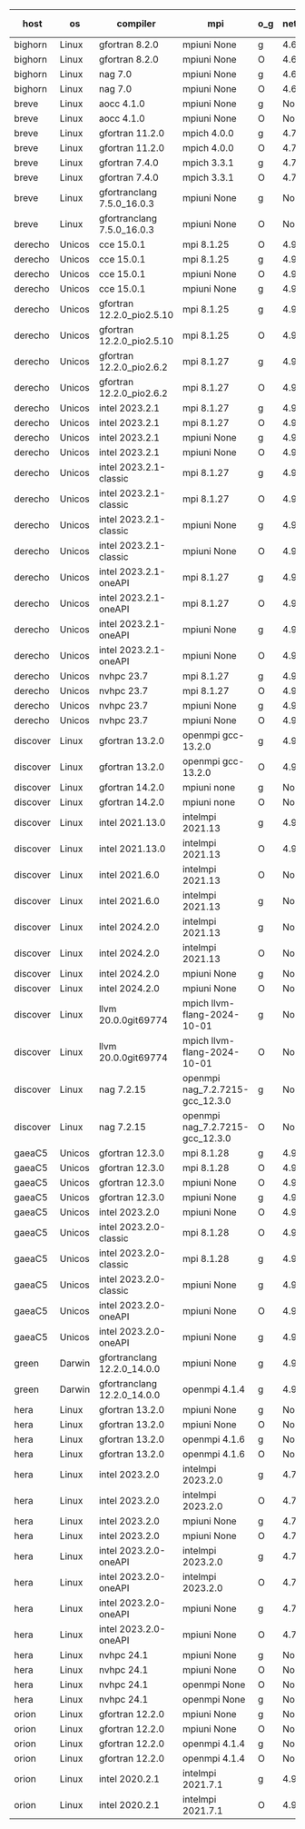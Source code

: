 

| host     | os       | compiler                              | mpi                      | o_g        | netcdf        | build       | u_pass          | u_fail          | s_pass            | s_fail            | e_pass             | e_fail             | nuopc_pass       | nuopc_fail       | artifacts link          |
|----------|----------|---------------------------------------|--------------------------|------------|---------------|-------------|-----------------|-----------------|-------------------|-------------------|--------------------|--------------------|------------------|------------------|-------------------------|
| bighorn | Linux | gfortran 8.2.0 | mpiuni None  | g | 4.6.1  | PASS | 12528 | 0 | 9 | 0 | 42 | 0 | None | None | <a href="https://github.com/esmf-org/esmf-test-artifacts/tree/9ecd6bcf20b068ed747d995678d10a2ff9130472/develop/gfortran/8.2.0/g/mpiuni/None" target="_blank">9ecd6bc</a> | 
| bighorn | Linux | gfortran 8.2.0 | mpiuni None  | O | 4.6.1  | PASS | 12528 | 0 | 9 | 0 | 42 | 0 | None | None | <a href="https://github.com/esmf-org/esmf-test-artifacts/tree/c213446ac53003b80dbbf735f72990edeccd0481/develop/gfortran/8.2.0/O/mpiuni/None" target="_blank">c213446</a> | 
| bighorn | Linux | nag 7.0 | mpiuni None  | g | 4.6.1  | PASS | 12528 | 0 | 9 | 0 | 42 | 0 | None | None | <a href="https://github.com/esmf-org/esmf-test-artifacts/tree/3f2f5d747062eee4821359e78376842a88535933/develop/nag/7.0/g/mpiuni/None" target="_blank">3f2f5d7</a> | 
| bighorn | Linux | nag 7.0 | mpiuni None  | O | 4.6.1  | PASS | 12528 | 0 | 9 | 0 | 42 | 0 | None | None | <a href="https://github.com/esmf-org/esmf-test-artifacts/tree/a4125a23deabd7e2bd9763e2a84ba9606fc22a12/develop/nag/7.0/O/mpiuni/None" target="_blank">a4125a2</a> | 
| breve | Linux | aocc 4.1.0 | mpiuni None  | g | None  | PASS | 12502 | 26 | 9 | 0 | 42 | 0 | None | None | <a href="https://github.com/esmf-org/esmf-test-artifacts/tree/7ae0eb8ee5eaea2b5586d2708971594b079284d4/develop/aocc/4.1.0/g/mpiuni/None" target="_blank">7ae0eb8</a> | 
| breve | Linux | aocc 4.1.0 | mpiuni None  | O | None  | PASS | 12502 | 26 | 9 | 0 | 42 | 0 | None | None | <a href="https://github.com/esmf-org/esmf-test-artifacts/tree/617d5980078f6bf0ae39f0caf826a4a1384ed826/develop/aocc/4.1.0/O/mpiuni/None" target="_blank">617d598</a> | 
| breve | Linux | gfortran 11.2.0 | mpich 4.0.0  | g | 4.7.4  | PASS | 14197 | 0 | 51 | 0 | 80 | 0 | 57 | 0 | <a href="https://github.com/esmf-org/esmf-test-artifacts/tree/293d1967cc33f634a79fcacd28189cbf9321a971/develop/gfortran/11.2.0/g/mpich/4.0.0" target="_blank">293d196</a> | 
| breve | Linux | gfortran 11.2.0 | mpich 4.0.0  | O | 4.7.4  | PASS | 14197 | 0 | 51 | 0 | 80 | 0 | 57 | 0 | <a href="https://github.com/esmf-org/esmf-test-artifacts/tree/083adb4ac1a34e98f57227a28de24da6ba22406c/develop/gfortran/11.2.0/O/mpich/4.0.0" target="_blank">083adb4</a> | 
| breve | Linux | gfortran 7.4.0 | mpich 3.3.1  | g | 4.7.4  | PASS | 14197 | 0 | 51 | 0 | 80 | 0 | 57 | 0 | <a href="https://github.com/esmf-org/esmf-test-artifacts/tree/4ff3226a717a585e1b4feb7f5267a308882dba0c/develop/gfortran/7.4.0/g/mpich/3.3.1" target="_blank">4ff3226</a> | 
| breve | Linux | gfortran 7.4.0 | mpich 3.3.1  | O | 4.7.4  | PASS | 14197 | 0 | 51 | 0 | 80 | 0 | 57 | 0 | <a href="https://github.com/esmf-org/esmf-test-artifacts/tree/20adb6c527320cf3c6c782e78506eaf536ab7dc5/develop/gfortran/7.4.0/O/mpich/3.3.1" target="_blank">20adb6c</a> | 
| breve | Linux | gfortranclang 7.5.0_16.0.3 | mpiuni None  | g | None  | PASS | 12528 | 0 | 9 | 0 | 42 | 0 | None | None | <a href="https://github.com/esmf-org/esmf-test-artifacts/tree/3db48536d4abae4366124cab81e38d2efa1b1b84/develop/gfortranclang/7.5.0_16.0.3/g/mpiuni/None" target="_blank">3db4853</a> | 
| breve | Linux | gfortranclang 7.5.0_16.0.3 | mpiuni None  | O | None  | PASS | 12528 | 0 | 9 | 0 | 42 | 0 | None | None | <a href="https://github.com/esmf-org/esmf-test-artifacts/tree/5e00103bb00df8e73002e6018a07e5eefcb5e0a6/develop/gfortranclang/7.5.0_16.0.3/O/mpiuni/None" target="_blank">5e00103</a> | 
| derecho | Unicos | cce 15.0.1 | mpi 8.1.25  | O | 4.9.2  | PASS | 14118 | 79 | 51 | 0 | 80 | 0 | 57 | 0 | <a href="https://github.com/esmf-org/esmf-test-artifacts/tree/6981bd8c0ee652305c7516d810a5786415dc01f7/develop/cce/15.0.1/O/mpi/8.1.25" target="_blank">6981bd8</a> | 
| derecho | Unicos | cce 15.0.1 | mpi 8.1.25  | g | 4.9.2  | PASS | 13999 | 198 | 51 | 0 | 80 | 0 | 57 | 0 | <a href="https://github.com/esmf-org/esmf-test-artifacts/tree/b53945c84e4efc0e62cee781f4884f27ebddb8fd/develop/cce/15.0.1/g/mpi/8.1.25" target="_blank">b53945c</a> | 
| derecho | Unicos | cce 15.0.1 | mpiuni None  | O | 4.9.2  | PASS | 12293 | 235 | 9 | 0 | 42 | 0 | None | None | <a href="https://github.com/esmf-org/esmf-test-artifacts/tree/dec4a1c08fad6cb952c826ad04f6702d91949c03/develop/cce/15.0.1/O/mpiuni/None" target="_blank">dec4a1c</a> | 
| derecho | Unicos | cce 15.0.1 | mpiuni None  | g | 4.9.2  | PASS | 12452 | 76 | 9 | 0 | 42 | 0 | None | None | <a href="https://github.com/esmf-org/esmf-test-artifacts/tree/de0bcf2b725cae2666e084dd2a2d0306ec38d9c3/develop/cce/15.0.1/g/mpiuni/None" target="_blank">de0bcf2</a> | 
| derecho | Unicos | gfortran 12.2.0_pio2.5.10 | mpi 8.1.25  | g | 4.9.2  | PASS | 14197 | 0 | 51 | 0 | 80 | 0 | 57 | 0 | <a href="https://github.com/esmf-org/esmf-test-artifacts/tree/8d08a0f376b304cef59b7d87ba0cc901dc2508dd/develop/gfortran/12.2.0_pio2.5.10/g/mpi/8.1.25" target="_blank">8d08a0f</a> | 
| derecho | Unicos | gfortran 12.2.0_pio2.5.10 | mpi 8.1.25  | O | 4.9.2  | PASS | 14197 | 0 | 51 | 0 | 80 | 0 | 57 | 0 | <a href="https://github.com/esmf-org/esmf-test-artifacts/tree/504b34f6220a884ff3bf70fd22c93f3f3fa6673d/develop/gfortran/12.2.0_pio2.5.10/O/mpi/8.1.25" target="_blank">504b34f</a> | 
| derecho | Unicos | gfortran 12.2.0_pio2.6.2 | mpi 8.1.27  | g | 4.9.2  | PASS | 14197 | 0 | 51 | 0 | 80 | 0 | 57 | 0 | <a href="https://github.com/esmf-org/esmf-test-artifacts/tree/d6d4378d6571337b7849be0171fe21a8b9e50914/develop/gfortran/12.2.0_pio2.6.2/g/mpi/8.1.27" target="_blank">d6d4378</a> | 
| derecho | Unicos | gfortran 12.2.0_pio2.6.2 | mpi 8.1.27  | O | 4.9.2  | PASS | 14197 | 0 | 51 | 0 | 80 | 0 | 57 | 0 | <a href="https://github.com/esmf-org/esmf-test-artifacts/tree/d8d157e07efb4b4600eb8a97b9a3b60fbdfe5e7c/develop/gfortran/12.2.0_pio2.6.2/O/mpi/8.1.27" target="_blank">d8d157e</a> | 
| derecho | Unicos | intel 2023.2.1 | mpi 8.1.27  | g | 4.9.2  | PASS | 14197 | 0 | 51 | 0 | 80 | 0 | 58 | 0 | <a href="https://github.com/esmf-org/esmf-test-artifacts/tree/c1827725ba1fe0d38e0933636ce15126fbdbf8db/develop/intel/2023.2.1/g/mpi/8.1.27" target="_blank">c182772</a> | 
| derecho | Unicos | intel 2023.2.1 | mpi 8.1.27  | O | 4.9.2  | PASS | 14197 | 0 | 51 | 0 | 80 | 0 | 58 | 0 | <a href="https://github.com/esmf-org/esmf-test-artifacts/tree/f454d3cbde314ce0c45b16cc5c51f67230532156/develop/intel/2023.2.1/O/mpi/8.1.27" target="_blank">f454d3c</a> | 
| derecho | Unicos | intel 2023.2.1 | mpiuni None  | g | 4.9.2  | PASS | 12528 | 0 | 9 | 0 | 42 | 0 | None | None | <a href="https://github.com/esmf-org/esmf-test-artifacts/tree/5afe55ba2812853929048e2b4abde131d1c5f481/develop/intel/2023.2.1/g/mpiuni/None" target="_blank">5afe55b</a> | 
| derecho | Unicos | intel 2023.2.1 | mpiuni None  | O | 4.9.2  | PASS | 12528 | 0 | 9 | 0 | 42 | 0 | None | None | <a href="https://github.com/esmf-org/esmf-test-artifacts/tree/6775da84a4dd66cb2702904dc57d4e1c9b22b2ca/develop/intel/2023.2.1/O/mpiuni/None" target="_blank">6775da8</a> | 
| derecho | Unicos | intel 2023.2.1-classic | mpi 8.1.27  | g | 4.9.2  | PASS | 14197 | 0 | 51 | 0 | 80 | 0 | 57 | 0 | <a href="https://github.com/esmf-org/esmf-test-artifacts/tree/c436c9fe219874b769814df8267d36ee5aaf44e1/develop/intel/2023.2.1-classic/g/mpi/8.1.27" target="_blank">c436c9f</a> | 
| derecho | Unicos | intel 2023.2.1-classic | mpi 8.1.27  | O | 4.9.2  | PASS | 14197 | 0 | 51 | 0 | 80 | 0 | 57 | 0 | <a href="https://github.com/esmf-org/esmf-test-artifacts/tree/3f59e69a97427cf420f0673dcc609c299d2b5869/develop/intel/2023.2.1-classic/O/mpi/8.1.27" target="_blank">3f59e69</a> | 
| derecho | Unicos | intel 2023.2.1-classic | mpiuni None  | g | 4.9.2  | PASS | 12528 | 0 | 9 | 0 | 42 | 0 | None | None | <a href="https://github.com/esmf-org/esmf-test-artifacts/tree/ce5719500b2185534f07bbbb2a4bbb2aed560cd6/develop/intel/2023.2.1-classic/g/mpiuni/None" target="_blank">ce57195</a> | 
| derecho | Unicos | intel 2023.2.1-classic | mpiuni None  | O | 4.9.2  | PASS | 12528 | 0 | 9 | 0 | 42 | 0 | None | None | <a href="https://github.com/esmf-org/esmf-test-artifacts/tree/5eef6c6c05f6f7384a333b2567a568a9765adddb/develop/intel/2023.2.1-classic/O/mpiuni/None" target="_blank">5eef6c6</a> | 
| derecho | Unicos | intel 2023.2.1-oneAPI | mpi 8.1.27  | g | 4.9.2  | PASS | 14197 | 0 | 51 | 0 | 80 | 0 | 57 | 0 | <a href="https://github.com/esmf-org/esmf-test-artifacts/tree/74e8fa2b95bc9e6f3dd8b4807118808846938bb1/develop/intel/2023.2.1-oneAPI/g/mpi/8.1.27" target="_blank">74e8fa2</a> | 
| derecho | Unicos | intel 2023.2.1-oneAPI | mpi 8.1.27  | O | 4.9.2  | PASS | 14197 | 0 | 50 | 1 | 80 | 0 | 57 | 0 | <a href="https://github.com/esmf-org/esmf-test-artifacts/tree/4cc35932f9ae2946b3a6d9ea31c8f761b2f3cd8a/develop/intel/2023.2.1-oneAPI/O/mpi/8.1.27" target="_blank">4cc3593</a> | 
| derecho | Unicos | intel 2023.2.1-oneAPI | mpiuni None  | g | 4.9.2  | PASS | 12528 | 0 | 9 | 0 | 42 | 0 | None | None | <a href="https://github.com/esmf-org/esmf-test-artifacts/tree/c48397c5e1593b63fa809c1d9e24944ecf42ca50/develop/intel/2023.2.1-oneAPI/g/mpiuni/None" target="_blank">c48397c</a> | 
| derecho | Unicos | intel 2023.2.1-oneAPI | mpiuni None  | O | 4.9.2  | PASS | 12528 | 0 | 9 | 0 | 42 | 0 | None | None | <a href="https://github.com/esmf-org/esmf-test-artifacts/tree/ccf098dfdc1ded164c70b7c0d51a57c1020f5878/develop/intel/2023.2.1-oneAPI/O/mpiuni/None" target="_blank">ccf098d</a> | 
| derecho | Unicos | nvhpc 23.7 | mpi 8.1.27  | g | 4.9.2  | PASS | 14197 | 0 | 51 | 0 | 80 | 0 | 57 | 0 | <a href="https://github.com/esmf-org/esmf-test-artifacts/tree/89b7b82b7d414c98b18892b5897bf0e993771017/develop/nvhpc/23.7/g/mpi/8.1.27" target="_blank">89b7b82</a> | 
| derecho | Unicos | nvhpc 23.7 | mpi 8.1.27  | O | 4.9.2  | PASS | 14197 | 0 | 51 | 0 | 80 | 0 | 57 | 0 | <a href="https://github.com/esmf-org/esmf-test-artifacts/tree/dd034438aa8b194f6f62f0b4d51ff11b8ca145cc/develop/nvhpc/23.7/O/mpi/8.1.27" target="_blank">dd03443</a> | 
| derecho | Unicos | nvhpc 23.7 | mpiuni None  | g | 4.9.2  | PASS | 12528 | 0 | 9 | 0 | 42 | 0 | None | None | <a href="https://github.com/esmf-org/esmf-test-artifacts/tree/016ffdde8cec3740d0edc1bfca5946efc2d0a2ea/develop/nvhpc/23.7/g/mpiuni/None" target="_blank">016ffdd</a> | 
| derecho | Unicos | nvhpc 23.7 | mpiuni None  | O | 4.9.2  | PASS | 12528 | 0 | 9 | 0 | 42 | 0 | None | None | <a href="https://github.com/esmf-org/esmf-test-artifacts/tree/6c65c229079840a5def32f507f9f74f5bf8c37c7/develop/nvhpc/23.7/O/mpiuni/None" target="_blank">6c65c22</a> | 
| discover | Linux | gfortran 13.2.0 | openmpi gcc-13.2.0  | g | 4.9.2  | PASS | 14197 | 0 | 51 | 0 | 80 | 0 | 57 | 0 | <a href="https://github.com/esmf-org/esmf-test-artifacts/tree/fcc2a05ea30e6aa0cbcd1db0d92bcf34505f460a/develop/gfortran/13.2.0/g/openmpi/gcc-13.2.0" target="_blank">fcc2a05</a> | 
| discover | Linux | gfortran 13.2.0 | openmpi gcc-13.2.0  | O | 4.9.2  | PASS | 14197 | 0 | 51 | 0 | 80 | 0 | 57 | 0 | <a href="https://github.com/esmf-org/esmf-test-artifacts/tree/ab17e3372a13690f687456471bd8d11591a93faa/develop/gfortran/13.2.0/O/openmpi/gcc-13.2.0" target="_blank">ab17e33</a> | 
| discover | Linux | gfortran 14.2.0 | mpiuni none  | g | None  | PASS | None | None | None | None | None | None | None | None | <a href="https://github.com/esmf-org/esmf-test-artifacts/tree/6b7e6e2f6ffe0fbea977e38491fe386c691e53b4/develop/gfortran/14.2.0/g/mpiuni/none" target="_blank">6b7e6e2</a> | 
| discover | Linux | gfortran 14.2.0 | mpiuni none  | O | None  | PASS | 12528 | 0 | 9 | 0 | 42 | 0 | None | None | <a href="https://github.com/esmf-org/esmf-test-artifacts/tree/1f32e1ba066969d5f81d39439c6b3468be326da4/develop/gfortran/14.2.0/O/mpiuni/none" target="_blank">1f32e1b</a> | 
| discover | Linux | intel 2021.13.0 | intelmpi 2021.13  | g | 4.9.2  | PASS | 14197 | 0 | 51 | 0 | 80 | 0 | 57 | 0 | <a href="https://github.com/esmf-org/esmf-test-artifacts/tree/2207a04cf7428f2223aea836087e35818b8b8f3b/develop/intel/2021.13.0/g/intelmpi/2021.13" target="_blank">2207a04</a> | 
| discover | Linux | intel 2021.13.0 | intelmpi 2021.13  | O | 4.9.2  | PASS | None | None | None | None | None | None | 0 | 0 | <a href="https://github.com/esmf-org/esmf-test-artifacts/tree/dd0a97f26e8c4b248aade5c870a18bd50106b591/develop/intel/2021.13.0/O/intelmpi/2021.13" target="_blank">dd0a97f</a> | 
| discover | Linux | intel 2021.6.0 | intelmpi 2021.13  | O | None  | PASS | None | None | None | None | None | None | None | None | <a href="https://github.com/esmf-org/esmf-test-artifacts/tree/6a41bf0a772601468af6f8b3879601d4cbe0caa7/develop/intel/2021.6.0/O/intelmpi/2021.13" target="_blank">6a41bf0</a> | 
| discover | Linux | intel 2021.6.0 | intelmpi 2021.13  | g | None  | PASS | None | None | None | None | None | None | None | None | <a href="https://github.com/esmf-org/esmf-test-artifacts/tree/ee9e952cc69591ab0f838546970682c997d75d66/develop/intel/2021.6.0/g/intelmpi/2021.13" target="_blank">ee9e952</a> | 
| discover | Linux | intel 2024.2.0 | intelmpi 2021.13  | g | None  | PASS | 14196 | 1 | 51 | 0 | 80 | 0 | 57 | 0 | <a href="https://github.com/esmf-org/esmf-test-artifacts/tree/8c3db2d0d47f000769f32a05ed08c17f8a6ae5b1/develop/intel/2024.2.0/g/intelmpi/2021.13" target="_blank">8c3db2d</a> | 
| discover | Linux | intel 2024.2.0 | intelmpi 2021.13  | O | None  | PASS | 14197 | 0 | 51 | 0 | 80 | 0 | 57 | 0 | <a href="https://github.com/esmf-org/esmf-test-artifacts/tree/d2c83048be6c34ceb2fa17797c64e48025ad66cc/develop/intel/2024.2.0/O/intelmpi/2021.13" target="_blank">d2c8304</a> | 
| discover | Linux | intel 2024.2.0 | mpiuni None  | g | None  | PASS | 12527 | 1 | 9 | 0 | 42 | 0 | None | None | <a href="https://github.com/esmf-org/esmf-test-artifacts/tree/658ff631d6d936c690aa6d4f9064b90ae747dc61/develop/intel/2024.2.0/g/mpiuni/None" target="_blank">658ff63</a> | 
| discover | Linux | intel 2024.2.0 | mpiuni None  | O | None  | PASS | 12528 | 0 | 9 | 0 | 42 | 0 | None | None | <a href="https://github.com/esmf-org/esmf-test-artifacts/tree/e8ef318f54ecfca6c456a377ce8952b6c19aa674/develop/intel/2024.2.0/O/mpiuni/None" target="_blank">e8ef318</a> | 
| discover | Linux | llvm 20.0.0git69774 | mpich llvm-flang-2024-10-01  | g | None  | PASS | None | None | None | None | None | None | None | None | <a href="https://github.com/esmf-org/esmf-test-artifacts/tree/678ef80b8df03de8a7962b0f5491a0fd2d39fb18/develop/llvm/20.0.0git69774/g/mpich/llvm-flang-2024-10-01" target="_blank">678ef80</a> | 
| discover | Linux | llvm 20.0.0git69774 | mpich llvm-flang-2024-10-01  | O | None  | PASS | 14158 | 39 | 18 | 33 | 76 | 4 | 14 | 43 | <a href="https://github.com/esmf-org/esmf-test-artifacts/tree/9bed099a360686774e45d59e45e89b18f2a2c38c/develop/llvm/20.0.0git69774/O/mpich/llvm-flang-2024-10-01" target="_blank">9bed099</a> | 
| discover | Linux | nag 7.2.15 | openmpi nag_7.2.7215-gcc_12.3.0  | g | None  | PASS | 14197 | 0 | 51 | 0 | 80 | 0 | 57 | 0 | <a href="https://github.com/esmf-org/esmf-test-artifacts/tree/c268e955aa233a49c66f741135a757ea914f85fc/develop/nag/7.2.15/g/openmpi/nag_7.2.7215-gcc_12.3.0" target="_blank">c268e95</a> | 
| discover | Linux | nag 7.2.15 | openmpi nag_7.2.7215-gcc_12.3.0  | O | None  | PASS | 14197 | 0 | 51 | 0 | 80 | 0 | 57 | 0 | <a href="https://github.com/esmf-org/esmf-test-artifacts/tree/6dac14d64c76d4b6beb9a104c87c80a58265b9ce/develop/nag/7.2.15/O/openmpi/nag_7.2.7215-gcc_12.3.0" target="_blank">6dac14d</a> | 
| gaeaC5 | Unicos | gfortran 12.3.0 | mpi 8.1.28  | g | 4.9.0  | PASS | 14197 | 0 | 51 | 0 | 80 | 0 | 57 | 0 | <a href="https://github.com/esmf-org/esmf-test-artifacts/tree/8485794eb3c086ca85f4035ca2fa33b8e5556464/develop/gfortran/12.3.0/g/mpi/8.1.28" target="_blank">8485794</a> | 
| gaeaC5 | Unicos | gfortran 12.3.0 | mpi 8.1.28  | O | 4.9.0  | PASS | 14197 | 0 | 51 | 0 | 80 | 0 | 57 | 0 | <a href="https://github.com/esmf-org/esmf-test-artifacts/tree/c25826367a3db89c778cc3868270e4ffa2088750/develop/gfortran/12.3.0/O/mpi/8.1.28" target="_blank">c258263</a> | 
| gaeaC5 | Unicos | gfortran 12.3.0 | mpiuni None  | O | 4.9.0  | PASS | 12528 | 0 | 9 | 0 | 42 | 0 | None | None | <a href="https://github.com/esmf-org/esmf-test-artifacts/tree/788544fb442b79670ac59066b0e5caeeb50acf38/develop/gfortran/12.3.0/O/mpiuni/None" target="_blank">788544f</a> | 
| gaeaC5 | Unicos | gfortran 12.3.0 | mpiuni None  | g | 4.9.0  | PASS | None | None | None | None | None | None | None | None | <a href="https://github.com/esmf-org/esmf-test-artifacts/tree/24f50030b7e815bc9f2a0819ffd84bc5f8b9aa47/develop/gfortran/12.3.0/g/mpiuni/None" target="_blank">24f5003</a> | 
| gaeaC5 | Unicos | intel 2023.2.0 | mpiuni None  | O | 4.9.0  | PASS | 12528 | 0 | 9 | 0 | 42 | 0 | None | None | <a href="https://github.com/esmf-org/esmf-test-artifacts/tree/dc9a81214573463d5dc62d4a28f1f0290547009c/develop/intel/2023.2.0/O/mpiuni/None" target="_blank">dc9a812</a> | 
| gaeaC5 | Unicos | intel 2023.2.0-classic | mpi 8.1.28  | O | 4.9.0  | PASS | 14197 | 0 | 51 | 0 | 80 | 0 | 57 | 0 | <a href="https://github.com/esmf-org/esmf-test-artifacts/tree/f72fc299df570ea90d0b0d66de4bc3c189a59b88/develop/intel/2023.2.0-classic/O/mpi/8.1.28" target="_blank">f72fc29</a> | 
| gaeaC5 | Unicos | intel 2023.2.0-classic | mpi 8.1.28  | g | 4.9.0  | PASS | None | None | None | None | None | None | None | None | <a href="https://github.com/esmf-org/esmf-test-artifacts/tree/35d30def8e394ff5886f4508b59000e57c34a58b/develop/intel/2023.2.0-classic/g/mpi/8.1.28" target="_blank">35d30de</a> | 
| gaeaC5 | Unicos | intel 2023.2.0-classic | mpiuni None  | g | 4.9.0  | PASS | None | None | None | None | None | None | None | None | <a href="https://github.com/esmf-org/esmf-test-artifacts/tree/b5a357ac76fa6769814a4aff9675db9690f050fe/develop/intel/2023.2.0-classic/g/mpiuni/None" target="_blank">b5a357a</a> | 
| gaeaC5 | Unicos | intel 2023.2.0-oneAPI | mpiuni None  | O | 4.9.0  | PASS | 12528 | 0 | 9 | 0 | 42 | 0 | None | None | <a href="https://github.com/esmf-org/esmf-test-artifacts/tree/103fa7532f4acdb6d6546439ecd7df372a8c7a0f/develop/intel/2023.2.0-oneAPI/O/mpiuni/None" target="_blank">103fa75</a> | 
| gaeaC5 | Unicos | intel 2023.2.0-oneAPI | mpiuni None  | g | 4.9.0  | PASS | 12528 | 0 | 9 | 0 | 42 | 0 | None | None | <a href="https://github.com/esmf-org/esmf-test-artifacts/tree/7b7bb74f3962f99af393c0d9c0edcde9c90e4147/develop/intel/2023.2.0-oneAPI/g/mpiuni/None" target="_blank">7b7bb74</a> | 
| green | Darwin | gfortranclang 12.2.0_14.0.0 | mpiuni None  | g | 4.9.2  | PASS | 12528 | 0 | 9 | 0 | 42 | 0 | None | None | <a href="https://github.com/esmf-org/esmf-test-artifacts/tree/69164fa52541f702676dbb03676e338afd98f58c/develop/gfortranclang/12.2.0_14.0.0/g/mpiuni/None" target="_blank">69164fa</a> | 
| green | Darwin | gfortranclang 12.2.0_14.0.0 | openmpi 4.1.4  | g | 4.9.2  | PASS | 14197 | 0 | 51 | 0 | 80 | 0 | 58 | 0 | <a href="https://github.com/esmf-org/esmf-test-artifacts/tree/d13493ab88600c8bb78cca0a030dfa9b6012864d/develop/gfortranclang/12.2.0_14.0.0/g/openmpi/4.1.4" target="_blank">d13493a</a> | 
| hera | Linux | gfortran 13.2.0 | mpiuni None  | g | None  | PASS | 12528 | 0 | 9 | 0 | 42 | 0 | None | None | <a href="https://github.com/esmf-org/esmf-test-artifacts/tree/f6417d4a34360fae4b1b66ce4ab2c1b9d5100f8d/develop/gfortran/13.2.0/g/mpiuni/None" target="_blank">f6417d4</a> | 
| hera | Linux | gfortran 13.2.0 | mpiuni None  | O | None  | PASS | 12528 | 0 | 9 | 0 | 42 | 0 | None | None | <a href="https://github.com/esmf-org/esmf-test-artifacts/tree/ea3b29431a43a076a1e26e6673fb0cecb9449e8b/develop/gfortran/13.2.0/O/mpiuni/None" target="_blank">ea3b294</a> | 
| hera | Linux | gfortran 13.2.0 | openmpi 4.1.6  | g | None  | PASS | 14197 | 0 | 51 | 0 | 80 | 0 | 57 | 0 | <a href="https://github.com/esmf-org/esmf-test-artifacts/tree/ca996a30bb3930a9827f8796a2b5d5dd633bd43e/develop/gfortran/13.2.0/g/openmpi/4.1.6" target="_blank">ca996a3</a> | 
| hera | Linux | gfortran 13.2.0 | openmpi 4.1.6  | O | None  | PASS | 14197 | 0 | 51 | 0 | 80 | 0 | 57 | 0 | <a href="https://github.com/esmf-org/esmf-test-artifacts/tree/9173dce652765729a9ada86f4b451d1377177330/develop/gfortran/13.2.0/O/openmpi/4.1.6" target="_blank">9173dce</a> | 
| hera | Linux | intel 2023.2.0 | intelmpi 2023.2.0  | g | 4.7.0  | PASS | None | None | None | None | None | None | None | None | <a href="https://github.com/esmf-org/esmf-test-artifacts/tree/c7680f562534783249cbd99737b8337606a7a635/develop/intel/2023.2.0/g/intelmpi/2023.2.0" target="_blank">c7680f5</a> | 
| hera | Linux | intel 2023.2.0 | intelmpi 2023.2.0  | O | 4.7.0  | PASS | 14197 | 0 | 51 | 0 | 80 | 0 | 57 | 0 | <a href="https://github.com/esmf-org/esmf-test-artifacts/tree/87d545433c28ace5b1c79e18b5849c24d8339048/develop/intel/2023.2.0/O/intelmpi/2023.2.0" target="_blank">87d5454</a> | 
| hera | Linux | intel 2023.2.0 | mpiuni None  | g | 4.7.0  | PASS | 12528 | 0 | 9 | 0 | 42 | 0 | None | None | <a href="https://github.com/esmf-org/esmf-test-artifacts/tree/dbe40799c70a2128d9a68fda3da32cc343b1b691/develop/intel/2023.2.0/g/mpiuni/None" target="_blank">dbe4079</a> | 
| hera | Linux | intel 2023.2.0 | mpiuni None  | O | 4.7.0  | PASS | 12528 | 0 | 9 | 0 | 42 | 0 | None | None | <a href="https://github.com/esmf-org/esmf-test-artifacts/tree/cac287bd2991f974630d7e7080ead89fab772255/develop/intel/2023.2.0/O/mpiuni/None" target="_blank">cac287b</a> | 
| hera | Linux | intel 2023.2.0-oneAPI | intelmpi 2023.2.0  | g | 4.7.0  | PASS | None | None | None | None | None | None | None | None | <a href="https://github.com/esmf-org/esmf-test-artifacts/tree/90665329d51a7c74ff11a94a528430926157f666/develop/intel/2023.2.0-oneAPI/g/intelmpi/2023.2.0" target="_blank">9066532</a> | 
| hera | Linux | intel 2023.2.0-oneAPI | intelmpi 2023.2.0  | O | 4.7.0  | PASS | None | None | None | None | None | None | None | None | <a href="https://github.com/esmf-org/esmf-test-artifacts/tree/1f2cf0d48510b2e120aba59ff42fb03790fc226a/develop/intel/2023.2.0-oneAPI/O/intelmpi/2023.2.0" target="_blank">1f2cf0d</a> | 
| hera | Linux | intel 2023.2.0-oneAPI | mpiuni None  | g | 4.7.0  | PASS | 12528 | 0 | 9 | 0 | 42 | 0 | None | None | <a href="https://github.com/esmf-org/esmf-test-artifacts/tree/55cce9034641bc2b120ff44d3f07c0a99d90d8f7/develop/intel/2023.2.0-oneAPI/g/mpiuni/None" target="_blank">55cce90</a> | 
| hera | Linux | intel 2023.2.0-oneAPI | mpiuni None  | O | 4.7.0  | PASS | 12528 | 0 | 9 | 0 | 42 | 0 | None | None | <a href="https://github.com/esmf-org/esmf-test-artifacts/tree/c09037885a83ec47d7c05b5113c33c7b503b6868/develop/intel/2023.2.0-oneAPI/O/mpiuni/None" target="_blank">c090378</a> | 
| hera | Linux | nvhpc 24.1 | mpiuni None  | g | None  | PASS | 12528 | 0 | 9 | 0 | 42 | 0 | None | None | <a href="https://github.com/esmf-org/esmf-test-artifacts/tree/29d978659ed067998b2115d5d45569e7a31b2587/develop/nvhpc/24.1/g/mpiuni/None" target="_blank">29d9786</a> | 
| hera | Linux | nvhpc 24.1 | mpiuni None  | O | None  | PASS | 12528 | 0 | 9 | 0 | 42 | 0 | None | None | <a href="https://github.com/esmf-org/esmf-test-artifacts/tree/740fa44bb6e2817e17ef8e4ffc95c23abdecfce6/develop/nvhpc/24.1/O/mpiuni/None" target="_blank">740fa44</a> | 
| hera | Linux | nvhpc 24.1 | openmpi None  | O | None  | PASS | 14197 | 0 | 51 | 0 | 80 | 0 | 57 | 0 | <a href="https://github.com/esmf-org/esmf-test-artifacts/tree/d4ebe3bc781e3b41c77acd38ee2cab3dcb595cc8/develop/nvhpc/24.1/O/openmpi/None" target="_blank">d4ebe3b</a> | 
| hera | Linux | nvhpc 24.1 | openmpi None  | g | None  | PASS | 14197 | 0 | 51 | 0 | 80 | 0 | 57 | 0 | <a href="https://github.com/esmf-org/esmf-test-artifacts/tree/62c46e12a14ad0950e63f7e08698e97f05ec8a26/develop/nvhpc/24.1/g/openmpi/None" target="_blank">62c46e1</a> | 
| orion | Linux | gfortran 12.2.0 | mpiuni None  | g | None  | PASS | 12528 | 0 | 9 | 0 | 42 | 0 | None | None | <a href="https://github.com/esmf-org/esmf-test-artifacts/tree/fb8e6737f0ee48543a657088f3caffb6b11ea78f/develop/gfortran/12.2.0/g/mpiuni/None" target="_blank">fb8e673</a> | 
| orion | Linux | gfortran 12.2.0 | mpiuni None  | O | None  | PASS | 12528 | 0 | 9 | 0 | 42 | 0 | None | None | <a href="https://github.com/esmf-org/esmf-test-artifacts/tree/1b6916a97732e544922e8c4e507f39a4acf4a58f/develop/gfortran/12.2.0/O/mpiuni/None" target="_blank">1b6916a</a> | 
| orion | Linux | gfortran 12.2.0 | openmpi 4.1.4  | g | None  | PASS | 14197 | 0 | 51 | 0 | 80 | 0 | 57 | 0 | <a href="https://github.com/esmf-org/esmf-test-artifacts/tree/5a2e7c13422bbda530f259c8a08ea566eaa39bfb/develop/gfortran/12.2.0/g/openmpi/4.1.4" target="_blank">5a2e7c1</a> | 
| orion | Linux | gfortran 12.2.0 | openmpi 4.1.4  | O | None  | PASS | 14197 | 0 | 51 | 0 | 80 | 0 | 57 | 0 | <a href="https://github.com/esmf-org/esmf-test-artifacts/tree/880a5089a4cf50d6a7e237a98ae3767d09dbfbc0/develop/gfortran/12.2.0/O/openmpi/4.1.4" target="_blank">880a508</a> | 
| orion | Linux | intel 2020.2.1 | intelmpi 2021.7.1  | g | 4.9.2  | PASS | 14197 | 0 | 51 | 0 | 80 | 0 | 57 | 0 | <a href="https://github.com/esmf-org/esmf-test-artifacts/tree/107fb1c06adc3564126876214b553c8f86256d3b/develop/intel/2020.2.1/g/intelmpi/2021.7.1" target="_blank">107fb1c</a> | 
| orion | Linux | intel 2020.2.1 | intelmpi 2021.7.1  | O | 4.9.2  | PASS | 14197 | 0 | 51 | 0 | 80 | 0 | 57 | 0 | <a href="https://github.com/esmf-org/esmf-test-artifacts/tree/a1f72fd76b9fd2a370a3a7927e0ed54450f7e6b9/develop/intel/2020.2.1/O/intelmpi/2021.7.1" target="_blank">a1f72fd</a> | 
